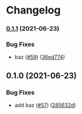 # Changelog

### [0.1.1](https://www.github.com/noslouch/workflow-debug/compare/baz-v0.1.0...baz-v0.1.1) (2021-06-23)


### Bug Fixes

* baz ([#59](https://www.github.com/noslouch/workflow-debug/issues/59)) ([36ed774](https://www.github.com/noslouch/workflow-debug/commit/36ed774ad63231ab8da271d00d7b1fc331e2f2b7))

## 0.1.0 (2021-06-23)


### Bug Fixes

* add baz ([#57](https://www.github.com/noslouch/workflow-debug/issues/57)) ([285632d](https://www.github.com/noslouch/workflow-debug/commit/285632d9cd2accac79523eaa705c1df00fbe32d9))
